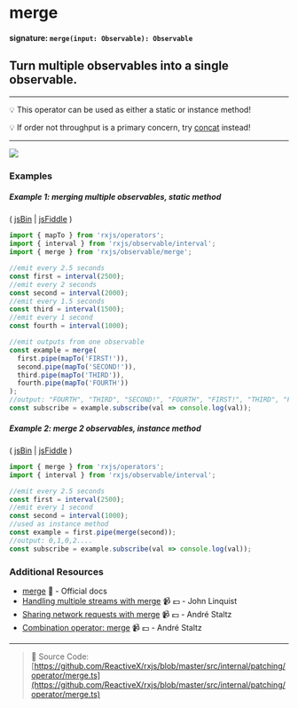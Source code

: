 # merge

#### signature: `merge(input: Observable): Observable`

## Turn multiple observables into a single observable.

---

:bulb: This operator can be used as either a static or instance method!

:bulb: If order not throughput is a primary concern, try [concat](concat.md)
instead!

---

<div class="ua-ad"><a href="https://ultimateangular.com/?ref=76683_kee7y7vk"><img src="https://ultimateangular.com/assets/img/banners/ua-leader.svg"></a></div>

### Examples

##### Example 1: merging multiple observables, static method

( [jsBin](http://jsbin.com/conufujapi/1/edit?js,console) |
[jsFiddle](https://jsfiddle.net/btroncone/qvq9dscu/) )

```js
import { mapTo } from 'rxjs/operators';
import { interval } from 'rxjs/observable/interval';
import { merge } from 'rxjs/observable/merge';

//emit every 2.5 seconds
const first = interval(2500);
//emit every 2 seconds
const second = interval(2000);
//emit every 1.5 seconds
const third = interval(1500);
//emit every 1 second
const fourth = interval(1000);

//emit outputs from one observable
const example = merge(
  first.pipe(mapTo('FIRST!')),
  second.pipe(mapTo('SECOND!')),
  third.pipe(mapTo('THIRD')),
  fourth.pipe(mapTo('FOURTH'))
);
//output: "FOURTH", "THIRD", "SECOND!", "FOURTH", "FIRST!", "THIRD", "FOURTH"
const subscribe = example.subscribe(val => console.log(val));
```

##### Example 2: merge 2 observables, instance method

( [jsBin](http://jsbin.com/wuwujokaqu/1/edit?js,console) |
[jsFiddle](https://jsfiddle.net/btroncone/me5ofcr0/) )

```js
import { merge } from 'rxjs/operators';
import { interval } from 'rxjs/observable/interval';

//emit every 2.5 seconds
const first = interval(2500);
//emit every 1 second
const second = interval(1000);
//used as instance method
const example = first.pipe(merge(second));
//output: 0,1,0,2....
const subscribe = example.subscribe(val => console.log(val));
```

### Additional Resources

* [merge](http://reactivex.io/rxjs/class/es6/Observable.js~Observable.html#instance-method-merge)
  :newspaper: - Official docs
* [Handling multiple streams with merge](https://egghead.io/lessons/rxjs-handling-multiple-streams-with-merge?course=step-by-step-async-javascript-with-rxjs)
  :video_camera: :dollar: - John Linquist
* [Sharing network requests with merge](https://egghead.io/lessons/rxjs-reactive-programming-sharing-network-requests-with-rxjs-merge?course=introduction-to-reactive-programming)
  :video_camera: :dollar: - André Staltz
* [Combination operator: merge](https://egghead.io/lessons/rxjs-combination-operator-merge?course=rxjs-beyond-the-basics-operators-in-depth)
  :video_camera: :dollar: - André Staltz

---

> :file_folder: Source Code:
> [https://github.com/ReactiveX/rxjs/blob/master/src/internal/patching/operator/merge.ts](https://github.com/ReactiveX/rxjs/blob/master/src/internal/patching/operator/merge.ts)
